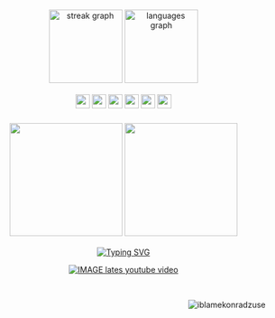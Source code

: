 
###


<div align="center">
  <img src="https://streak-stats.demolab.com?user=iblamekonradzuse&locale=en&mode=daily&theme=gruvbox&hide_border=true&border_radius=5" height="130" alt="streak graph"  />
  <img src="https://github-readme-stats.vercel.app/api/top-langs?username=iblamekonradzuse&locale=en&hide_title=false&layout=compact&card_width=320&langs_count=10&theme=gruvbox&hide_border=true" height="130" alt="languages graph"  />
  
</div>
<br/>
  <div align="center"> 
     <img src=https://ziadoua.github.io/m3-Markdown-Badges/badges/Rust/rust1.svg height="25" />  <img src=https://ziadoua.github.io/m3-Markdown-Badges/badges/Go/go1.svg
 height="25" />  <img src=https://ziadoua.github.io/m3-Markdown-Badges/badges/Python/python1.svg
 height="25" />   <img src=https://ziadoua.github.io/m3-Markdown-Badges/badges/Javascript/javascript1.svg height="25" /> <img src=https://ziadoua.github.io/m3-Markdown-Badges/badges/TypeScript/typescript1.svg height="25" />  <img src=https://ziadoua.github.io/m3-Markdown-Badges/badges/Shell/shell1.svg
 height="25" />  
  </div>



###


###



###

<div align="center">   
 <img src=https://i.imgur.com/1SyPNov.jpeg height="200" />
  <img src=https://i.imgur.com/ZCBL1kV.png height="200">
  </div> 
<br/>

<div align="center"> 
 <a href="https://git.io/typing-svg"><img src="https://readme-typing-svg.demolab.com?font=Oswald&weight=800&size=25&pause=1000&color=665C54&center=true&vCenter=true&random=false&width=435&lines=CLICK+DOWN+THERE+!;TO+SEE+MY+LATEST+VIDEO!" alt="Typing SVG" /></a> 
  
[![IMAGE lates youtube video](https://img.youtube.com/vi/N2NfB4sp1Zo/0.jpg)](https://www.youtube.com/watch?v=N2NfB4sp1Zo)

</div> 
  
  <div align="center"> 
<br />

<p align="right"> <img src="https://komarev.com/ghpvc/?username=iblamekonradzuse&label=Profile%20views&color=3c3836&label=clicks&style=for-the-badge" alt="iblamekonradzuse" /> </p>

